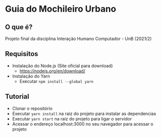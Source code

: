 # Guia do Mochileiro Urbano

## O que é?

Projeto final da disciplina Interação Humano Computador - UnB (2021/2)

## Requisitos 
- Instalação do Node.js (Site oficial para download)
  - https://nodejs.org/en/download/
- Instalação do Yarn
  - Executar `npm install --global yarn`

## Tutorial
- Clonar o repositório 
- Executar `yarn install` na raiz do projeto para instalar as dependencias
- Executar `yarn start` na raiz do projeto para ligar o servidor
- Acessar o endereço localhost:3000 no seu navegador para acessar o projeto
